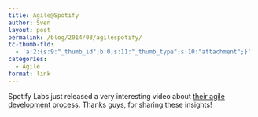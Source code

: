 ```yaml
---
title: Agile@Spotify
author: Sven
layout: post
permalink: /blog/2014/03/agilespotify/
tc-thumb-fld:
  - 'a:2:{s:9:"_thumb_id";b:0;s:11:"_thumb_type";s:10:"attachment";}'
categories:
  - Agile
format: link
---
```

Spotify Labs just released a very interesting video about [their agile development process][1]. Thanks guys, for sharing these insights!

 [1]: http://labs.spotify.com/2014/03/27/spotify-engineering-culture-part-1/